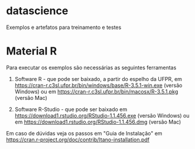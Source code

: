 # datascience
Exemplos e artefatos para treinamento e testes

Material R
==========
Para executar os exemplos são necessárias as seguintes ferramentas

1) Software R - que pode ser baixado, a partir do espelho da UFPR, em https://cran-r.c3sl.ufpr.br/bin/windows/base/R-3.5.1-win.exe (versão Windows) ou em https://cran-r.c3sl.ufpr.br/bin/macosx/R-3.5.1.pkg (versão Mac)

2) Software R-Studio - que pode ser baixado em https://download1.rstudio.org/RStudio-1.1.456.exe (versão Windows) ou em https://download1.rstudio.org/RStudio-1.1.456.dmg (versão Mac) 

Em caso de dúvidas veja os passos em "Guia de Instalação" em https://cran.r-project.org/doc/contrib/Itano-installation.pdf

